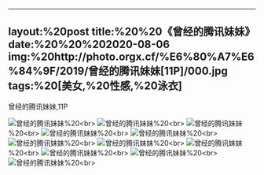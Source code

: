 ﻿---
layout:%20post
title:%20%20《曾经的腾讯妹妹》
date:%20%20%202020-08-06
img:%20http://photo.orgx.cf/%E6%80%A7%E6%84%9F/2019/曾经的腾讯妹妹[11P]/000.jpg
tags:%20[美女,%20性感,%20泳衣]
---

曾经的腾讯妹妹,11P

![曾经的腾讯妹妹](http://photo.orgx.cf/%E6%80%A7%E6%84%9F/2019/曾经的腾讯妹妹[11P]/001.jpg%20''曾经的腾讯妹妹'')%20<br>
![曾经的腾讯妹妹](http://photo.orgx.cf/%E6%80%A7%E6%84%9F/2019/曾经的腾讯妹妹[11P]/002.jpg%20''曾经的腾讯妹妹'')%20<br>
![曾经的腾讯妹妹](http://photo.orgx.cf/%E6%80%A7%E6%84%9F/2019/曾经的腾讯妹妹[11P]/003.jpg%20''曾经的腾讯妹妹'')%20<br>
![曾经的腾讯妹妹](http://photo.orgx.cf/%E6%80%A7%E6%84%9F/2019/曾经的腾讯妹妹[11P]/004.jpg%20''曾经的腾讯妹妹'')%20<br>
![曾经的腾讯妹妹](http://photo.orgx.cf/%E6%80%A7%E6%84%9F/2019/曾经的腾讯妹妹[11P]/005.jpg%20''曾经的腾讯妹妹'')%20<br>
![曾经的腾讯妹妹](http://photo.orgx.cf/%E6%80%A7%E6%84%9F/2019/曾经的腾讯妹妹[11P]/006.jpg%20''曾经的腾讯妹妹'')%20<br>
![曾经的腾讯妹妹](http://photo.orgx.cf/%E6%80%A7%E6%84%9F/2019/曾经的腾讯妹妹[11P]/007.jpg%20''曾经的腾讯妹妹'')%20<br>
![曾经的腾讯妹妹](http://photo.orgx.cf/%E6%80%A7%E6%84%9F/2019/曾经的腾讯妹妹[11P]/008.jpg%20''曾经的腾讯妹妹'')%20<br>
![曾经的腾讯妹妹](http://photo.orgx.cf/%E6%80%A7%E6%84%9F/2019/曾经的腾讯妹妹[11P]/009.jpg%20''曾经的腾讯妹妹'')%20<br>
![曾经的腾讯妹妹](http://photo.orgx.cf/%E6%80%A7%E6%84%9F/2019/曾经的腾讯妹妹[11P]/010.jpg%20''曾经的腾讯妹妹'')%20<br>
![曾经的腾讯妹妹](http://photo.orgx.cf/%E6%80%A7%E6%84%9F/2019/曾经的腾讯妹妹[11P]/011.jpg%20''曾经的腾讯妹妹'')%20<br>
